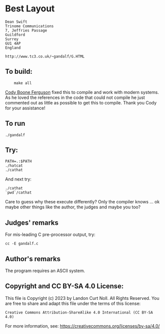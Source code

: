 # Best Layout

    Dean Swift
    Trinome Communications
    7, Jeffries Passage
    Guildford
    Surrey
    GU1 4AP
    England

    http://www.tc3.co.uk/~gandalf/G.HTML

## To build:

        make all

[Cody Boone Ferguson](/winners.html#Cody_Boone_Ferguson) fixed this to compile
and work with modern systems. As he loved the references in the code that could
not compile he just commented out as little as possible to get this to compile.
Thank you Cody for your assistance!

## To run

	./gandalf

## Try:


	PATH=.:$PATH
	./hatcat
	./cathat

And next try:

	./cathat
	`pwd`/cathat

Care to guess why these execute differently?  Only the
compiler knows ... ok maybe other things like the author,
the judges and maybe you too?

## Judges' remarks

For mis-leading C pre-processor output, try:


	cc -E gandalf.c

## Author's remarks

The program requires an ASCII system.

## Copyright and CC BY-SA 4.0 License:

This file is Copyright (c) 2023 by Landon Curt Noll.  All Rights Reserved.
You are free to share and adapt this file under the terms of this license:

    Creative Commons Attribution-ShareAlike 4.0 International (CC BY-SA 4.0)

For more information, see: https://creativecommons.org/licenses/by-sa/4.0/
